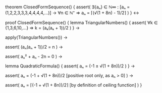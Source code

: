 theorem ClosedFormSequence() {
  assert(
    ∃{aₙ} ∈ ℕ∞ : [aₙ = (1,2,2,3,3,3,4,4,4,4,...)] →
    ∀n ∈ ℕ⁺ ⇒ aₙ = ⌈(√(1 + 8n) - 1)/2⌉
  )
} ↔

proof ClosedFormSequence() {
  lemma TriangularNumbers() {
    assert(
      ∀k ∈ {1,3,6,10,...} ⇒ k = (aₖ(aₖ + 1))/2
    )
  } →
  
  apply(TriangularNumbers()) →
  
  assert(
    (aₙ(aₙ + 1))/2 = n
  ) →
  
  assert(
    aₙ² + aₙ - 2n = 0
  ) →
  
  lemma QuadraticFormula() {
    assert(
      aₙ = (-1 ± √(1 + 8n))/2
    )
  } →
  
  assert(
    aₙ = (-1 + √(1 + 8n))/2 
    [positive root only, as aₙ > 0]
  ) →
  
  assert(
    aₙ = ⌈(-1 + √(1 + 8n))/2⌉
    [by definition of ceiling function]
  )
}